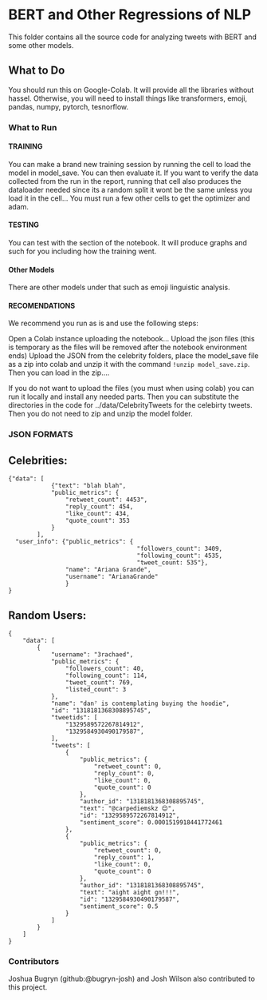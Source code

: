 # BERT and Other Regressions of NLP

This folder contains all the source code for analyzing tweets with BERT and some other models.

## What to Do

You should run this on Google-Colab. It will provide all the libraries without hassel. Otherwise, you will need to install things like transformers, emoji, pandas, numpy, pytorch, tesnorflow.

### What to Run

#### TRAINING

You can make a brand new training session by running the cell to load the model in model\_save. You can then evaluate it. If you want to verify the data collected from the run in the report, running that cell also produces the dataloader needed since its a random split it wont be the same unless you load it in the cell... You must run a few other cells to get the optimizer and adam.

#### TESTING

You can test with the section of the notebook. It will produce graphs and such for you including how the training went.

#### Other Models

There are other models under that such as emoji linguistic analysis.

#### RECOMENDATIONS

We recommend you run as is and use the following steps:

Open a Colab instance uploading the notebook...
Upload the json files (this is temporary as the files will be removed after the notebook environment ends)
Upload the JSON from the celebrity folders, place the model\_save file as a zip into colab and unzip it with the command
`!unzip model_save.zip`. Then you can load in the zip....

If you do not want to upload the files (you must when using colab) you can run it locally and install any needed parts. Then you can substitute the directories in the code for ../data/CelebrityTweets for the celebirty tweets. Then you do not need to zip and unzip the model folder.


### JSON FORMATS

## Celebrities:
```
{"data": [
            {"text": "blah blah",
            "public_metrics": {
                "retweet_count": 4453",
                "reply_count": 454,
                "like_count": 434,
                "quote_count": 353
            }
        ],
  "user_info": {"public_metrics": {
                                    "followers_count": 3409,
                                    "following_count": 4535,
                                    "tweet_count: 535"},
                "name": "Ariana Grande",
                "username": "ArianaGrande"
                }
}
```
## Random Users:
```
{
    "data": [
        {
            "username": "3rachaed",
            "public_metrics": {
                "followers_count": 40,
                "following_count": 114,
                "tweet_count": 769,
                "listed_count": 3
            },
            "name": "dan⁷ is contemplating buying the hoodie",
            "id": "1318181368308895745",
            "tweetids": [
                "1329589572267814912",
                "1329584930490179587",
            ],
            "tweets": [
                {
                    "public_metrics": {
                        "retweet_count": 0,
                        "reply_count": 0,
                        "like_count": 0,
                        "quote_count": 0
                    },
                    "author_id": "1318181368308895745",
                    "text": "@carpediemskz 😌",
                    "id": "1329589572267814912",
                    "sentiment_score": 0.0001519918441772461
                },
                {
                    "public_metrics": {
                        "retweet_count": 0,
                        "reply_count": 1,
                        "like_count": 0,
                        "quote_count": 0
                    },
                    "author_id": "1318181368308895745",
                    "text": "aight aight gn!!!",
                    "id": "1329584930490179587",
                    "sentiment_score": 0.5
                }
            ]
        }
    ]
}
```

### Contributors

Joshua Bugryn (github:@bugryn-josh) and Josh Wilson also contributed to this project.
